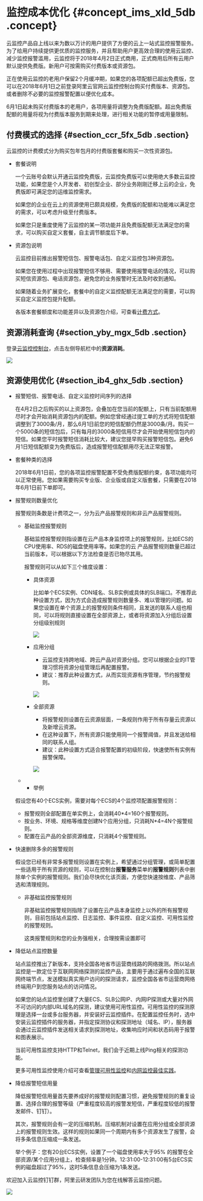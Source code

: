 # 监控成本优化 {#concept_ims_xld_5db .concept}

云监控产品自上线以来为数以万计的用户提供了方便的云上一站式监控报警服务。为了给用户持续提供更优质的监控服务，并且帮助用户更高效合理的使用云监控、减少监控报警滥用，云监控将于2018年4月2日正式商用，正式商用后所有云用户默认提供免费版。新用户可按需购买付费版本或资源包。

正在使用云监控的老用户保留2个月缓冲期，如果您的各项配额已超出免费版，您可以在2018年6月1日之前登录阿里云官网云监控控制台购买付费版本、资源包。或者删除不必要的监控报警配置以便优化成本。

6月1日起未购买付费版本的老用户，各项用量将调整为免费版配额。超出免费版配额的用量将视为付费版本服务到期来处理，进行相关功能的暂停或用量限制。

## 付费模式的选择 {#section_ccr_5fx_5db .section}

云监控的计费模式分为购买包年包月的付费版套餐和购买一次性资源包。

-   套餐说明

    一个云账号会默认开通云监控免费版，云监控免费版可以使用绝大多数云监控功能，如果您是个人开发者、初创型企业、部分业务刚刚迁移上云的企业，免费版即可满足您的运维监控需求。

    如果您的企业在云上的资源使用已颇具规模，免费版的配额和功能难以满足您的需求，可以考虑升级至付费版本。

    如果您只是重度使用了云监控的某一项功能并且免费版配额无法满足您的需求，可以购买自定义套餐，自主调节额度后下单。

-   资源包说明

    云监控目前推出报警短信包、报警电话包、自定义监控包3种资源包。

    如果您在使用过程中出现报警短信不够用、需要使用报警电话的情况，可以购买短信资源包、电话资源包，避免您的业务报警时无法及时收到通知。

    如果随着业务扩展变化，套餐中的自定义监控配额无法满足您的需要，可以购买自定义监控包提升配额。

    各版本套餐额度和功能差异以及资源包介绍，可查看[计费方式](cn.zh-CN/产品定价/计费方式.md#)。


## 资源消耗查询 {#section_yby_mgx_5db .section}

登录[云监控控制台](https://cloudmonitor.console.aliyun.com)，点击左侧导航栏中的**资源消耗**。

![](http://static-aliyun-doc.oss-cn-hangzhou.aliyuncs.com/assets/img/6136/1407_zh-CN.png)

## 资源使用优化 {#section_ib4_ghx_5db .section}

-   报警短信、报警电话、自定义监控时间序列的选择

    在4月2日之后购买的以上资源包，会叠加在您当前的配额上，只有当前配额用尽时才会开始消耗资源包内的配额。例如您曾经通过提工单的方式将短信配额调整到了3000条/月，那么6月1日前您的短信配额仍然是3000条/月。购买一个5000条的短信包后，只有每月的3000条短信用尽才会开始使用短信包内的短信。如果您平时报警短信消耗比较大，建议您提早购买报警短信包。避免6月1日短信配额变为免费版后，造成报警短信配额用尽无法正常报警。

-   套餐种类的选择

    2018年6月1日前，您的各项监控报警配置不受免费版配额约束，各项功能均可以正常使用。您如果需要购买专业版、企业版或自定义版套餐，只需要在2018年6月1日前下单即可。

-   报警规则数量优化

    报警规则条数是计费项之一，分为云产品报警规则和非云产品报警规则。

    -   基础监控报警规则

        基础监控报警规则指设置在云产品本身监控项上的报警规则，比如ECS的CPU使用率、RDS的磁盘使用率等。如果您的云 产品报警规则数量已超过当前版本，可以根据以下方法检查是否已物尽其用。

        报警规则可以从如下三个维度设置：

        -   具体资源

            比如单个ECS实例、CDN域名、SLB实例或具体的SLB端口。不推荐此种设置方式，因为方式会造成报警规则数量多、难以管理的问题。如果您设置在单个资源上的报警规则条件相同，且发送的联系人组也相同，可以将规则直接设置在全部资源上，或者将资源加入分组后设置分组级别规则

            ![](http://static-aliyun-doc.oss-cn-hangzhou.aliyuncs.com/assets/img/6136/1463_zh-CN.png)

        -   应用分组

            -   云监控支持跨地域、跨云产品对资源分组。您可以根据企业的IT管理习惯将资源分组管理后再配置报警。
            -   建议：推荐此种设置方式，从而实现资源有序管理，节约报警规则。

            ![](http://static-aliyun-doc.oss-cn-hangzhou.aliyuncs.com/assets/img/6136/1466_zh-CN.png)

        -   全部资源

            -   将报警规则设置在云资源层面，一条规则作用于所有存量云资源以及新增云资源。
            -   在这种设置下，所有资源只能使用同一个报警阈值，并且发送给相同的联系人组。
            -   建议：此种设置方式适合报警配置的初级阶段，快速使所有实例有报警保障。

            ![](http://static-aliyun-doc.oss-cn-hangzhou.aliyuncs.com/assets/img/6136/1467_zh-CN.png)

    -   -   举例

    假设您有40个ECS实例，需要对每个ECS的4个监控项配置报警规则：

    -   报警规则全部配置在单实例上，会消耗40\*4=160个报警规则。
    -   按业务、环境、规格等维度创建N个应用分组，只消耗N\*4=4N个报警规则。
    -   配置在云产品的全部资源维度，只消耗4个报警规则。
-   快速删除多余的报警规则

    假设您已经有非常多报警规则设置在实例上，希望通过分组管理，或简单配置一些适用于所有资源的规则，可以在控制台**报警服务**菜单的**报警规则**列表中删除单个实例的报警规则。我们会尽快优化该页面，方便您快速按维度、产品筛选和清理规则。

    -   非基础监控报警规则

        非基础监控报警规则指除了设置在云产品本身监控上以外的所有报警规则，目前包括站点监控、日志监控、事件监控、自定义监控、可用性监控的报警规则。

        这类报警规则和您的业务强相关，合理按需设置即可

-   降低站点监控数量

    站点监控推出了新版本，支持全国各地省市运营商线路的网络拨测。所以站点监控是一款定位于互联网网络探测的监控产品，主要用于通过遍布全国的互联网终端节点，发送模拟真实用户访问的探测请求，监控全国各省市运营商网络终端用户到您服务站点的访问情况。

    如果您的站点监控里创建了大量ECS、SLB公网IP、内网IP探测或大量对外网不可访问的内部URL域名的探测，建议使用可用性监控。可用性监控的探测原理是选择一台或多台服务器，并安装好云监控插件。在配置监控任务时，选中安装云监控插件的服务器，并指定探测协议和探测地址（域名、IP），服务器会通过云监控插件发送相关请求到探测地址，收集响应时间和状态码用于报警和图表展示。

    当前可用性监控支持HTTP和Telnet，我们会于近期上线Ping相关的探测功能。

    更多可用性监控使用介绍可查看[管理可用性监控](../cn.zh-CN/用户指南/可用性监控/管理可用性监控.md#)和[内网监控最佳实践](../cn.zh-CN/.md#)。

-   降低报警短信用量

    降低报警短信用量首先要养成好的报警规则配置习惯，避免报警规则的重复设置、选择合理的报警等级（严重程度较高的报警发短信，严重程度较低的报警发邮件、钉钉）。

    其次，报警规则会有一定的压缩机制。压缩机制对设置在应用分组或全部资源上的报警规则生效。这样的规则如果同一个周期内有多个资源发生了报警，会将多条信息压缩成一条发送。

    举个例子：您有20台ECS实例，设置了一个磁盘使用率大于95% 的报警在全部资源/某个应用分组上，检查频率是1分钟。12:31:00-12:31:00有5台ECS实例的磁盘超过了95%，这时5条信息会压缩为1条发送。


欢迎加入云监控钉钉群，阿里云研发团队为您在线解答云监控问题。

![](http://static-aliyun-doc.oss-cn-hangzhou.aliyuncs.com/assets/img/6136/1486_zh-CN.png)


